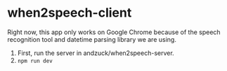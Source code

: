 # when2speech-client

Right now, this app only works on Google Chrome because of the speech recognition tool and datetime parsing library we are using.

1. First, run the server in andzuck/when2speech-server.
2. `npm run dev`
